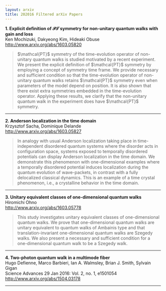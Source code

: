 ```yaml
---
layout: arxiv
title: 202016 Filtered arXiv Papers
---
```


**1.    Explicit definition of $\mathcal{PT}$ symmetry for non-unitary quantum walks with gain and loss**  
Ken Mochizuki, Dakyeong Kim, Hideaki Obuse  
http://www.arxiv.org/abs/1603.05820  
<blockquote>
<p>
$\mathcal{PT}$ symmetry of the time-evolution operator of non-unitary quantum walks is studied motivated by a recent experiment. We present the explicit definition of $\mathcal{PT}$ symmetry by employing a concept of symmetry time frame. We provide necessary and sufficient condition so that the time-evolution operator of non-unitary quantum walks retains $\mathcal{PT}$ symmetry even when parameters of the model depend on position. It is also shown that there exist extra symmetries embedded in the time-evolution operator. Applying these results, we clarify that the non-unitary quantum walk in the experiment does have $\mathcal{PT}$ symmetry.
</p>
</blockquote>

------

**2.    Anderson localization in the time domain**  
Krzysztof Sacha, Dominique Delande  
http://www.arxiv.org/abs/1603.05827  
<blockquote>
<p>
In analogy with usual Anderson localization taking place in time-independent disordered quantum systems where the disorder acts in configuration space, systems exposed to temporally disordered potentials can display Anderson localization in the time domain. We demonstrate this phenomenon with one-dimensional examples where a temporally disordered potential induces localization during the quantum evolution of wave-packets, in contrast with a fully delocalized classical dynamics. This is an example of a time crystal phenomenon, i.e., a crystalline behavior in the time domain.
</p>
</blockquote>

------

**3.    Unitary equivalent classes of one-dimensional quantum walks**  
Hiromichi Ohno  
http://www.arxiv.org/abs/1603.05778  
<blockquote>
<p>
This study investigates unitary equivalent classes of one-dimensional quantum walks. We prove that one-dimensional quantum walks are unitary equivalent to quantum walks of Ambainis type and that translation-invariant one-dimensional quantum walks are Szegedy walks. We also present a necessary and sufficient condition for a one-dimensional quantum walk to be a Szegedy walk.
</p>
</blockquote>

------

**4.    Two-photon quantum walk in a multimode fiber**  
Hugo Defienne, Marco Barbieri, Ian A. Walmsley, Brian J. Smith, Sylvain Gigan  
Science Advances 29 Jan 2016: Vol. 2, no. 1, e1501054  
http://www.arxiv.org/abs/1504.03178  
<blockquote>
<p>

</p>
</blockquote>

------

